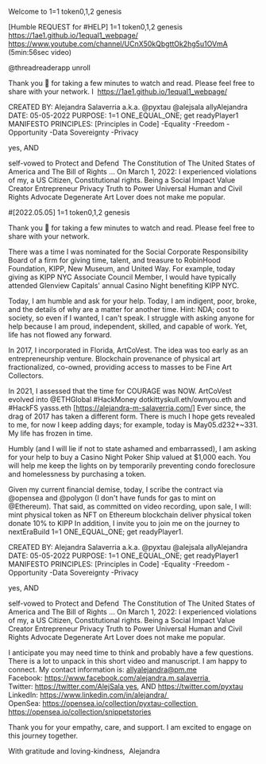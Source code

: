Welcome to 1=1 token0,1,2 genesis

[Humble REQUEST for #HELP] 1=1 token0,1,2 genesis
https://1ae1.github.io/1equal1_webpage/ 
https://www.youtube.com/channel/UCnX50kQbgttOk2hg5u1OVmA (5min:56sec video)

@threadreaderapp unroll

Thank you 🙏 for taking a few minutes to watch and read. Please feel free to share with your network. I  https://1ae1.github.io/1equal1_webpage/

CREATED BY: Alejandra Salaverria a.k.a. @pyxtau @alejsala allyAlejandra
DATE: 05-05-2022
PURPOSE: 1=1 ONE_EQUAL_ONE; get readyPlayer1
MANIFESTO PRINCIPLES: [Principles in Code]
-Equality
-Freedom
-Opportunity
-Data Sovereignty
-Privacy

yes, AND

self-vowed to Protect and Defend 
The Constitution of The United States of America
and The Bill of Rights 
… On March 1, 2022: I experienced violations of my, a US Citizen, Constitutional rights. Being a Social Impact Value Creator Entrepreneur Privacy Truth to Power Universal Human and Civil Rights Advocate Degenerate Art Lover does not make me popular. 


#[2022.05.05] 1=1 token0,1,2 genesis

Thank you 🙏 for taking a few minutes to watch and read. Please feel free to share with your network. 

There was a time I was nominated for the Social Corporate Responsibility Board of a firm for giving time, talent, and treasure to RobinHood Foundation, KIPP, New Museum, and United Way. For example, today 
giving as KIPP NYC Associate Council Member, I would have typically attended Glenview Capitals' annual Casino Night benefiting KIPP NYC. 

Today, I am humble and ask for your help. Today, I am indigent, poor, broke, and the details of why are a matter for another time. Hint: NDA; cost to society, so even if I wanted, I can't speak. I struggle with asking anyone for help because I am proud, independent, skilled, and capable of work. Yet, life has not flowed any forward. 

In 2017, I incorporated in Florida, ArtCoVest. The idea was too early as an entrepreneurship venture. Blockchain provenance of physical art fractionalized, co-owned, providing access to masses to be Fine Art Collectors.  

In 2021, I assessed that the time for COURAGE was NOW. ArtCoVest evolved into @ETHGlobal #HackMoney dotkittyskull.eth/ownyou.eth and #HackFS yasss.eth [https://alejandra-m-salaverria.com/] Ever since, the drag of 2017 has taken a different form. There is much I hope gets revealed to me, for now I keep adding days; for example, today is May05.d232+~331. My life has frozen in time. 

Humbly (and I will lie if not to state ashamed and embarrassed), I am asking for your help to buy a Casino Night Poker Ship valued at $1,000 each. You will help me keep the lights on by temporarily preventing condo foreclosure and homelessness by purchasing a token. 

Given my current financial demise, today, I scribe the contract via @opensea and @polygon (I don't have funds for gas to mint on @Ethereum). That said, as committed on video recording, upon sale, I will:
mint physical token as NFT on Ethereum blockchain
deliver physical token 
donate 10% to KIPP
In addition, I invite you to join me on the journey to nextEraBuild 1=1 ONE_EQUAL_ONE; get readyPlayer1. 

CREATED BY: Alejandra Salaverria a.k.a. @pyxtau @alejsala allyAlejandra
DATE: 05-05-2022
PURPOSE: 1=1 ONE_EQUAL_ONE; get readyPlayer1
MANIFESTO PRINCIPLES: [Principles in Code]
-Equality
-Freedom
-Opportunity
-Data Sovereignty
-Privacy

yes, AND

self-vowed to Protect and Defend 
The Constitution of The United States of America
and The Bill of Rights 
… On March 1, 2022: I experienced violations of my, a US Citizen, Constitutional rights. Being a Social Impact Value Creator Entrepreneur Privacy Truth to Power Universal Human and Civil Rights Advocate Degenerate Art Lover does not make me popular. 

I anticipate you may need time to think and probably have a few questions. There is a lot to unpack in this short video and manuscript. I am happy to connect. My contact information is: allyalejandra@pm.me 
Facebook: https://www.facebook.com/alejandra.m.salaverria 
Twitter: https://twitter.com/AlejSala yes, AND https://twitter.com/pyxtau
LinkedIn: https://www.linkedin.com/in/alejandra/ 
OpenSea: https://opensea.io/collection/pyxtau-collection 
https://opensea.io/collection/snippetstories

Thank you for your empathy, care, and support. I am excited to engage on this journey together. 

With gratitude and loving-kindness, 
Alejandra




